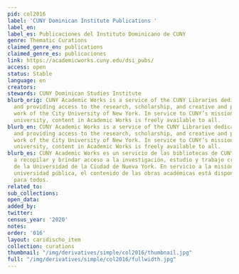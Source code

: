 ```yaml
---
pid: col2016
label: 'CUNY Dominican Institute Publications '
label_en:
label_es: Publicaciones del Instituto Dominicano de CUNY
genre: Thematic Curations
claimed_genre_en: publications
claimed_genre_es: publicaciones
link: https://academicworks.cuny.edu/dsi_pubs/
access: open
status: Stable
language: en
creators:
stewards: CUNY Dominican Studies Institute
blurb_orig: CUNY Academic Works is a service of the CUNY Libraries dedicated to collecting
  and providing access to the research, scholarship, and creative and pedagogical
  work of the City University of New York. In service to CUNY’s mission as a public
  university, content in Academic Works is freely available to all.
blurb_en: CUNY Academic Works is a service of the CUNY Libraries dedicated to collecting
  and providing access to the research, scholarship, and creative and pedagogical
  work of the City University of New York. In service to CUNY’s mission as a public
  university, content in Academic Works is freely available to all.
blurb_es: CUNY Academic Works es un servicio de las bibliotecas de CUNY dedicadas
  a recopilar y brindar acceso a la investigación, estudio y trabajo creativo y pedagógico
  de la Universidad de la Ciudad de Nueva York. En servicio a la misión de CUNY como
  universidad pública, el contenido de las obras académicas está disponible gratuitamente
  para todos.
related_to:
sub_collections:
open_data:
added_by:
twitter:
census_year: '2020'
notes:
order: '016'
layout: caridischo_item
collection: curations
thumbnail: "/img/derivatives/simple/col2016/thumbnail.jpg"
full: "/img/derivatives/simple/col2016/fullwidth.jpg"
---
```

